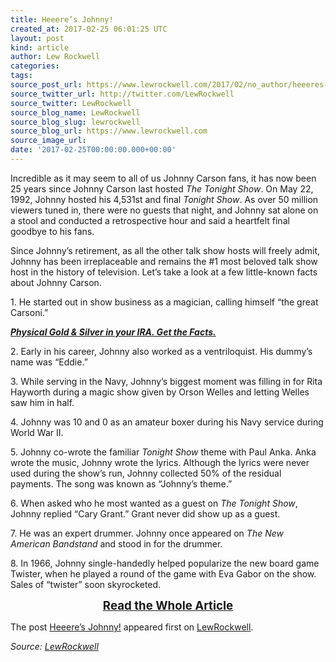```yaml
---
title: Heeere’s Johnny!
created_at: 2017-02-25 06:01:25 UTC
layout: post
kind: article
author: Lew Rockwell
categories: 
tags: 
source_post_url: https://www.lewrockwell.com/2017/02/no_author/heeeres-johnny/
source_twitter_url: http://twitter.com/LewRockwell
source_twitter: LewRockwell
source_blog_name: LewRockwell
source_blog_slug: lewrockwell
source_blog_url: https://www.lewrockwell.com
source_image_url: 
date: '2017-02-25T00:00:00.000+00:00'
---
```

<p>Incredible as it may seem to all of us Johnny Carson fans, it has now been 25 years since Johnny Carson last hosted <em>The Tonight Show</em>. On May 22, 1992, Johnny hosted his 4,531st and final <em>Tonight Show</em>. As over 50 million viewers tuned in, there were no guests that night, and Johnny sat alone on a stool and conducted a retrospective hour and said a heartfelt final goodbye to his fans.</p>
<p>Since Johnny&#8217;s retirement, as all the other talk show hosts will freely admit, Johnny has been irreplaceable and remains the #1 most beloved talk show host in the history of television. Let&#8217;s take a look at a few little-known facts about Johnny Carson.</p>
<p>1. He started out in show business as a magician, calling himself &#8220;the great Carsoni.&#8221;</p>
<p><em><strong><a href="http://www.cmi-gold-silver.com/gold-silver-ira/?utm_source=LRC&amp;utm_medium=textad&amp;utm_campaign=IRA">Physical Gold &amp; Silver in your IRA. Get the Facts.</a></strong></em></p>
<p>2. Early in his career, Johnny also worked as a ventriloquist. His dummy&#8217;s name was &#8220;Eddie.&#8221; <a target="_blank" rel="nofollow" name="more"></a></p>
<p>3. While serving in the Navy, Johnny&#8217;s biggest moment was filling in for Rita Hayworth during a magic show given by Orson Welles and letting Welles saw him in half.</p>
<p>4. Johnny was 10 and 0 as an amateur boxer during his Navy service during World War II.</p>
<p>5. Johnny co-wrote the familiar <em>Tonight Show</em> theme with Paul Anka. Anka wrote the music, Johnny wrote the lyrics. Although the lyrics were never used during the show&#8217;s run, Johnny collected 50% of the residual payments. The song was known as &#8220;Johnny&#8217;s theme.&#8221;</p>
<p>6. When asked who he most wanted as a guest on <em>The Tonight Show</em>, Johnny replied &#8220;Cary Grant.&#8221; Grant never did show up as a guest.</p>
<p>7. He was an expert drummer. Johnny once appeared on <em>The New American Bandstand</em> and stood in for the drummer.</p>
<p>8. In 1966, Johnny single-handedly helped popularize the new board game Twister, when he played a round of the game with Eva Gabor on the show. Sales of &#8220;twister&#8221; soon skyrocketed.</p>
<p style="text-align: center;"><a href="http://www.neatorama.com/2017/02/22/14-Facts-You-May-Not-Know-About-Johnny-Carson/"><span style="font-size: 14pt;"><strong>Read the Whole Article</strong></span></a></p>




<p>The post <a rel="nofollow" href="https://www.lewrockwell.com/2017/02/no_author/heeeres-johnny/">Heeere’s Johnny!</a> appeared first on <a rel="nofollow" href="https://www.lewrockwell.com">LewRockwell</a>.</p><div class="">
    <i>Source: <a href="https://www.lewrockwell.com">LewRockwell</a></i>
</div>
